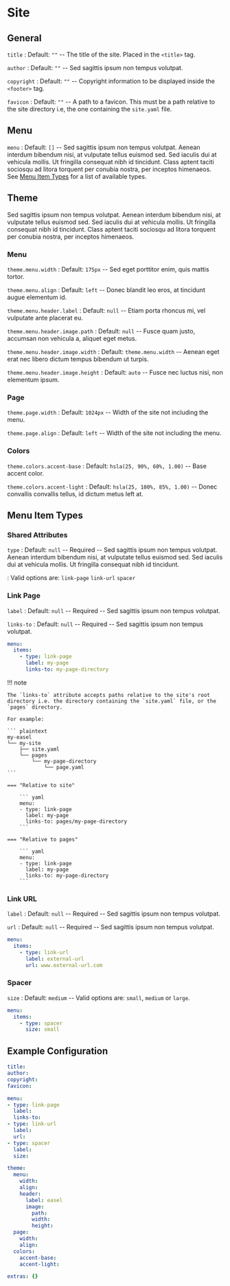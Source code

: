 # Site

## General

`title`
:   Default: `""` -- The title of the site. Placed in the `<title>` tag.

`author`
:   Default: `""` -- Sed sagittis ipsum non tempus volutpat.

`copyright`
:   Default: `""` -- Copyright information to be displayed inside the `<footer>` tag.

`favicon`
:   Default: `""` -- A path to a favicon. This must be a path relative to the site directory i.e, the one containing the `site.yaml` file.

## Menu

`menu`
:   Default: `[]` -- Sed sagittis ipsum non tempus volutpat. Aenean interdum bibendum nisi, at vulputate tellus euismod sed. Sed iaculis dui at vehicula mollis. Ut fringilla consequat nibh id tincidunt. Class aptent taciti sociosqu ad litora torquent per conubia nostra, per inceptos himenaeos. See [Menu Item Types](#menu-item-types) for a list of available types.

## Theme

Sed sagittis ipsum non tempus volutpat. Aenean interdum bibendum nisi, at vulputate tellus euismod sed. Sed iaculis dui at vehicula mollis. Ut fringilla consequat nibh id tincidunt. Class aptent taciti sociosqu ad litora torquent per conubia nostra, per inceptos himenaeos.

### Menu

`theme.menu.width`
:   Default: `175px` -- Sed eget porttitor enim, quis mattis tortor.

`theme.menu.align`
:   Default: `left` -- Donec blandit leo eros, at tincidunt augue elementum id.

`theme.menu.header.label`
:   Default: `null` -- Etiam porta rhoncus mi, vel vulputate ante placerat eu.

`theme.menu.header.image.path`
:   Default: `null` -- Fusce quam justo, accumsan non vehicula a, aliquet eget metus.

`theme.menu.header.image.width`
:   Default: `theme.menu.width` -- Aenean eget erat nec libero dictum tempus bibendum ut turpis.

`theme.menu.header.image.height`
:   Default: `auto` -- Fusce nec luctus nisi, non elementum ipsum.

### Page

`theme.page.width`
:   Default: `1024px` -- Width of the site not including the menu.

`theme.page.align`
:   Default: `left` -- Width of the site not including the menu.

### Colors

`theme.colors.accent-base`
:   Default: `hsla(25, 90%, 60%, 1.00)` -- Base accent color.

`theme.colors.accent-light`
:   Default: `hsla(25, 100%, 85%, 1.00)` -- Donec convallis convallis tellus, id dictum metus left at.

## Menu Item Types

### Shared Attributes

`type`
:   Default: `null` -- Required -- Sed sagittis ipsum non tempus volutpat. Aenean interdum bibendum nisi, at vulputate tellus euismod sed. Sed iaculis dui at vehicula mollis. Ut fringilla consequat nibh id tincidunt.

:   Valid options are: `link-page` `link-url` `spacer`

### Link Page

`label`
:   Default: `null` -- Required -- Sed sagittis ipsum non tempus volutpat.

`links-to`
:   Default: `null` -- Required -- Sed sagittis ipsum non tempus volutpat.

``` yaml
menu:
  items:
    - type: link-page
      label: my-page
      links-to: my-page-directory
```

!!! note

    The `links-to` attribute accepts paths relative to the site's root directory i.e. the directory containing the `site.yaml` file, or the `pages` directory.

    For example:

    ``` plaintext
    my-easel
    └── my-site
        ├── site.yaml
        └── pages
            └── my-page-directory
                └── page.yaml
    ```

    === "Relative to site"

        ``` yaml
        menu:
        - type: link-page
          label: my-page
          links-to: pages/my-page-directory
        ```

    === "Relative to pages"

        ``` yaml
        menu:
        - type: link-page
          label: my-page
          links-to: my-page-directory
        ```

### Link URL

`label`
:   Default: `null` -- Required -- Sed sagittis ipsum non tempus volutpat.

`url`
:   Default: `null` -- Required -- Sed sagittis ipsum non tempus volutpat.

``` yaml
menu:
  items:
    - type: link-url
      label: external-url
      url: www.external-url.com
```

### Spacer

`size`
:   Default: `medium` -- Valid options are: `small`, `medium` or `large`.

``` yaml
menu:
  items:
    - type: spacer
      size: small
```

## Example Configuration

``` yaml
title:
author:
copyright:
favicon:

menu:
- type: link-page
  label:
  links-to:
- type: link-url
  label:
  url:
- type: spacer
  label:
  size:

theme:
  menu:
    width:
    align:
    header:
      label: easel
      image:
        path:
        width:
        height:
  page:
    width:
    align:
  colors:
    accent-base:
    accent-light:

extras: {}
```
